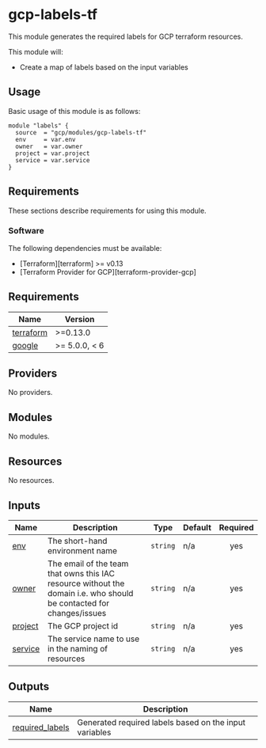 # gcp-labels-tf

This module generates the required labels for GCP terraform resources.

This module will:

- Create a map of labels based on the input variables

## Usage

Basic usage of this module is as follows:

```hcl
module "labels" {
  source  = "gcp/modules/gcp-labels-tf"
  env     = var.env
  owner   = var.owner
  project = var.project
  service = var.service
}
```

## Requirements

These sections describe requirements for using this module.

### Software

The following dependencies must be available:

- [Terraform][terraform] >= v0.13
- [Terraform Provider for GCP][terraform-provider-gcp]

<!-- BEGIN_TF_DOCS -->
## Requirements

| Name | Version |
|------|---------|
| <a name="requirement_terraform"></a> [terraform](#requirement\_terraform) | >=0.13.0 |
| <a name="requirement_google"></a> [google](#requirement\_google) | >= 5.0.0, < 6 |

## Providers

No providers.

## Modules

No modules.

## Resources

No resources.

## Inputs

| Name | Description | Type | Default | Required |
|------|-------------|------|---------|:--------:|
| <a name="input_env"></a> [env](#input\_env) | The short-hand environment name | `string` | n/a | yes |
| <a name="input_owner"></a> [owner](#input\_owner) | The email of the team that owns this IAC resource without the domain i.e. who should be contacted for changes/issues | `string` | n/a | yes |
| <a name="input_project"></a> [project](#input\_project) | The GCP project id | `string` | n/a | yes |
| <a name="input_service"></a> [service](#input\_service) | The service name to use in the naming of resources | `string` | n/a | yes |

## Outputs

| Name | Description |
|------|-------------|
| <a name="output_required_labels"></a> [required\_labels](#output\_required\_labels) | Generated required labels based on the input variables |
<!-- END_TF_DOCS -->